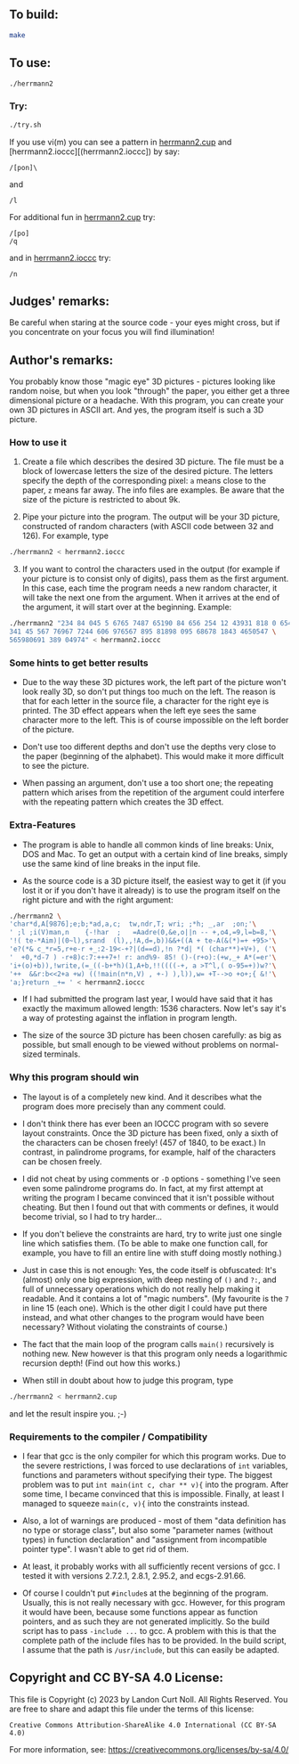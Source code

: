 ## To build:

```sh
make
```


## To use:

```sh
./herrmann2
```


### Try:

```sh
./try.sh
```

If you use vi(m) you can see a pattern in [herrmann2.cup](herrmann2.cup) and
[herrmann2.ioccc][(herrmann2.ioccc]) by say:


```
/[pon]\
```

and

```
/l
```

For additional fun in [herrmann2.cup](herrmann2.cup) try:


```
/[po]
/q
```

and in [herrmann2.ioccc](herrmann2.ioccc) try:

```
/n
```


## Judges' remarks:

Be careful when staring at the source code - your eyes might cross, but
if you concentrate on your focus you will find illumination!


## Author's remarks:

You probably know those "magic eye" 3D pictures - pictures looking
like random noise, but when you look "through" the paper, you
either get a three dimensional picture or a headache. With this
program, you can create your own 3D pictures in ASCII art. And
yes, the program itself is such a 3D picture.


### How to use it

1. Create a file which describes the desired 3D picture. The file
must be a block of lowercase letters the size of the desired
picture. The letters specify the depth of the corresponding pixel:
`a` means close to the paper, `z` means far away. The info files
are examples. Be aware that the size of the picture is restricted
to about 9k.

2. Pipe your picture into the program. The output will be your
3D picture, constructed of random characters (with ASCII code between
32 and 126). For example, type

```sh
./herrmann2 < herrmann2.ioccc
```

3. If you want to control the characters used in the output (for
example if your picture is to consist only of digits), pass them
as the first argument. In this case, each time the program needs a
new random character, it will take the next one from the
argument. When it arrives at the end of the argument, it will
start over at the beginning. Example:

```sh
./herrmann2 "234 84 045 5 6765 7487 65190 84 656 254 12 43931 818 0 6542 \
341 45 567 76967 7244 606 976567 895 81898 095 68678 1843 4650547 \
565980691 389 04974" < herrmann2.ioccc
```

### Some hints to get better results

- Due to the way these 3D pictures work, the left part of the
picture won't look really 3D, so don't put things too much on
the left. The reason is that for each letter in the source file,
a character for the right eye is printed. The 3D effect appears
when the left eye sees the same character more to the left. This
is of course impossible on the left border of the picture.

- Don't use too different depths and don't use the depths very
close to the paper (beginning of the alphabet). This would make
it more difficult to see the picture.

- When passing an argument, don't use a too short one; the
repeating pattern which arises from the repetition of the argument
could interfere with the repeating pattern which creates the 3D
effect.

### Extra-Features

- The program is able to handle all common kinds of line breaks:
Unix, DOS and Mac. To get an output with a certain kind of line
breaks, simply use the same kind of line breaks in the input
file.

- As the source code is a 3D picture itself, the easiest way to
get it (if you lost it or if you don't have it already) is to use
the program itself on the right picture and with the right
argument:

```sh
./herrmann2 \
'char*d,A[9876];e;b;*ad,a,c;  tw,ndr,T; wri; ;*h; _,ar  ;on;'\
' ;l ;i(V)man,n    {-!har  ;   =Aadre(0,&e,o||n -- +,o4,=9,l=b=8,'\
'!( te-*Aim)|(0~l),srand  (l),,!A,d=,b))&&+((A + te-A(&(*)=+ +95>'\
'e?(*& c_*r=5,r+e-r +_:2-19<-+?|(d==d),!n ?*d| *( (char**)+V+), ('\
'  +0,*d-7 ) -r+8)c:7:+++7+! r: and%9- 85! ()-(r+o):(+w,_+ A*(=er'\
'i+(o)+b)),!write,(=_((-b+*h)(1,A+b,!!((((-+, a >T^l,( o-95=+))w?'\
'++  &&r:b<<2+a +w) ((!main(n*n,V) , +-) ),l)),w= +T-->o +o+;{ &!'\
'a;}return _+= ' < herrmann2.ioccc
```

- If I had submitted the program last year, I would have said that
it has exactly the maximum allowed length: 1536 characters. Now
let's say it's a way of protesting against the inflation in
program length.

- The size of the source 3D picture has been chosen carefully: as
big as possible, but small enough to be viewed without problems
on normal-sized terminals.


### Why this program should win

- The layout is of a completely new kind. And it describes what
the program does more precisely than any comment could.

- I don't think there has ever been an IOCCC program with so
severe layout constraints. Once the 3D picture has been fixed,
only a sixth of the characters can be chosen freely! (457 of
1840, to be exact.) In contrast, in palindrome programs, for
example, half of the characters can be chosen freely.

- I did not cheat by using comments or `-D` options - something
I've seen even some palindrome programs do. In fact, at my first
attempt at writing the program I became convinced that it
isn't possible without cheating. But then I found out that with
comments or defines, it would become trivial, so I had to try
harder...

- If you don't believe the constraints are hard, try to write just
one single line which satisfies them. (To be able to make one
function call, for example, you have to fill an entire line with
stuff doing mostly nothing.)

- Just in case this is not enough: Yes, the code itself is
obfuscated: It's (almost) only one big expression, with deep
nesting of `()` and `?:`, and full of unnecessary operations which
do not really help making it readable. And it contains a lot of
"magic numbers". (My favourite is the `7` in line 15 (each
one). Which is the other digit I could have put there instead,
and what other changes to the program would have been necessary?
Without violating the constraints of course.)

- The fact that the main loop of the program calls `main()`
recursively is nothing new. New however is that this program
only needs a logarithmic recursion depth! (Find out how this
works.)

- When still in doubt about how to judge this program, type

```sh
./herrmann2 < herrmann2.cup
```

and let the result inspire you. ;-)

### Requirements to the compiler / Compatibility

- I fear that gcc is the only compiler for which this program
works. Due to the severe restrictions, I was forced to use
declarations of `int` variables, functions and parameters without
specifying their type. The biggest problem was to put `int
main(int c, char ** v){` into the program. After some time, I
became convinced that this is impossible. Finally, at least I
managed to squeeze `main(c, v){` into the constraints instead.

- Also, a lot of warnings are produced - most of them "data
definition has no type or storage class", but also some
"parameter names (without types) in function declaration" and
"assignment from incompatible pointer type". I wasn't able to
get rid of them.

- At least, it probably works with all sufficiently recent
versions of gcc. I tested it with versions 2.7.2.1, 2.8.1,
2.95.2, and ecgs-2.91.66.

- Of course I couldn't put `#include`s at the beginning of
the program. Usually, this is not really necessary with
gcc. However, for this program it would have been, because some
functions appear as function pointers, and as such they are not
generated implicitly. So the build script has to pass `-include
...` to gcc. A problem with this is that the complete path of
the include files has to be provided. In the build script, I
assume that the path is `/usr/include`, but this can easily be
adapted.


## Copyright and CC BY-SA 4.0 License:

This file is Copyright (c) 2023 by Landon Curt Noll.  All Rights Reserved.
You are free to share and adapt this file under the terms of this license:

    Creative Commons Attribution-ShareAlike 4.0 International (CC BY-SA 4.0)

For more information, see: https://creativecommons.org/licenses/by-sa/4.0/
